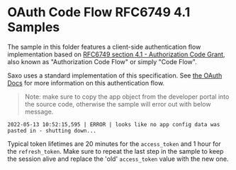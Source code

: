 # OAuth Code Flow RFC6749 4.1 Samples

The sample in this folder features a client-side authentication flow implementation based on [RFC6749 section 4.1 - Authorization Code Grant](https://tools.ietf.org/html/rfc6749#section-4.1), also known as "Authorization Code Flow" or simply "Code Flow".

Saxo uses a standard implementation of this specification. See [the OAuth Docs](https://auth0.com/docs/flows/concepts/auth-code) for more information on this authentication flow.

> Note: make sure to copy the app object from the developer portal into the source code, otherwise the sample will error out with below message.

```
2022-05-13 10:52:15,595 | ERROR | looks like no app config data was pasted in - shutting down...
```

Typical token lifetimes are 20 minutes for the `access_token` and 1 hour for the `refresh_token`. Make sure to repeat the last step in the sample to keep the session alive and replace the 'old' `access_token` value with the new one.